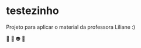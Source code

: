 # testezinho
Projeto para aplicar o material da professora Liliane :)

:clown_face:
:lemon:
:alien:
:dancer: